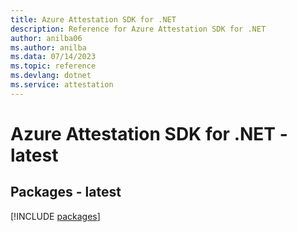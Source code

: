 ```yaml
---
title: Azure Attestation SDK for .NET
description: Reference for Azure Attestation SDK for .NET
author: anilba06
ms.author: anilba
ms.data: 07/14/2023
ms.topic: reference
ms.devlang: dotnet
ms.service: attestation
---
```

# Azure Attestation SDK for .NET - latest
## Packages - latest
[!INCLUDE [packages](attestation-index.md)]